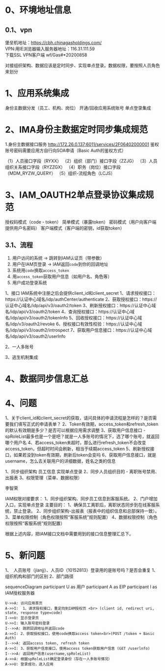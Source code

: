 

# 0、环境地址信息

## 0.1、vpn

堡垒机地址：https://cbh.chinagasholdings.com/  
VPN:用IE浏览器输入服务器地址：116.31.111.59  
下载SSL VPN客户端
wf/Gas#*20200858

对接组织架构、数据应该是定时同步、实现单点登录。数据权限，要按照人员角色来划分

# 1、应用系统集成

身份主数据分发（员工、机构、岗位）
开通/回收应用系统账号
单点登录集成


# 2、IMA身份主数据定时同步集成规范

1.身份主数据接口服务
http://172.26.0.137:6011/services/2F06402000001    鉴权账号密码需要应用方自行向SOA申请（Basic Auth的鉴权方式）

（1）人员接口字段（RYXX）
（2）组织（部门）接口字段（ZZJG）
（3）人员组织关系接口字段（RYZZGX）
（4）职务（岗位）接口字段（MDM_RYZW_QUERY）
（5）组织-流程角色（LCJS）


# 3、IAM_OAUTH2单点登录协议集成规范

授权码模式（code - token）
简单模式（暴露token）
密码模式（用户向客户端提供用户名密码）
客户端模式（客户端的密钥，id获取token）

## 3.1、流程
1. 用户访问的系统 → 跳转到IAM认证页（带参数）
2. 用户在IAM页登录 → IAM返回`code`到你的回调地址
3. 系统用`code`换取`access_token`
4. 用`access_token`获取用户信息（如用户名、角色等）
5. 用户成功登录系统


1、接口
IAM系统中注册之后会提供client_id和client_secret
1、请求授权接口：https://认证中心域名/idp/authCenter/authenticate
2、获取授权接口：https://认证中心域名/idp/api/v3/oauth2/token
3、刷新授权接口：https://认证中心域名/idp/api/v3/oauth2/token
4、查询授权接口：https://认证中心域名/idp/api/v3/oauth2/tokenInfo
5、回收授权接口：https://认证中心域名/idp/v3/oauth2/revoke
6、授权接口有效性校验：https://认证中心域名/idp/api/v3/oauth2/introspect
7、获取用户信息接口：https://认证中心域名/idp/api/v3/oauth2/userInfo

2、一人多账号

3、逃生机制集成


# 4、数据同步信息汇总





# 4、问题
1、关于client_id和client_secret的获取，请问具体的申请流程是怎样的？是否需要我们填写正式的申请表单？
2、Token有效期，access_token和refresh_token的默认有效期是多少？是否可以根据应用需求调整
3、获取用户信息接口  -  spRoleList最多也是一个是吧？就是一人多账号的情况下，选了哪个账号，就返回哪个用户名
4、若access_token未超时，那么进行refresh_token不会改变access_token，但超时时间会刷新，相当于续期access_token
5、刷新授权接口，如果若没到token有效期，刷新后token会变吗
6、获取用户信息接口，就是username，怎么去关联用户的详细数据，姓名之类的信息



1、同步组织架构 员工信息  实现单点登录
2、同步人员组织目的 - 离职账号禁用、出报表
3、权限管理（菜单、数据权限）  

李智荣

IAM权限对接要求：
1、同步组织架构、同步员工信息到客服系统。
2、门户增加入口，实现单点登录
主要目的：
1、确保员工离职后，离职状态同步到在线客服系统，禁止登录。
2、同步组织架构-出报表（报表中的组织信息和总部保持一致）。
3、菜单权限控制（角色权限按照“客服系统”规则配置）
4、数据权限控制（角色权限按照“客服系统”规则配置）

 根据上述内容，把IAM接口文档中需要用到的接口信息整理汇总下。
# 5、新问题
1、  人员账号（jianjj）、人员ID（10152813）登录用的是账号吗？是否会重复
1、组织机构和部门的区别
2、部门路径


sequenceDiagram
    participant U as 用户
    participant A as EIP
    participant I as IAM授权服务器

    U->>A: 访问应用首页
    A->>I:  1、请求授权接口，重定向到IAM授权页 <br> (client id, redirect uri, state, response type=code)
    I->>U: 显示登录页
    U->>I: 输入账号密码登录
    I-->>A: 跳转回调地址并返回code
    A->>I: 2、获取授权接口，使用code换取access token<br>(POST /token + Basic Auth)
    I-->>A: 返回access token, refresh token
    A->>I: 3、获取用户信息接口，使用access token获取用户信息 (GET /userlnfo)
    I-->>A: 返回用户信息(username,spRoleList)
    A->>A: 根据spRoleList确定登录身份（存在一人多账号情况）
    A->>U: 登录成功，进入应用